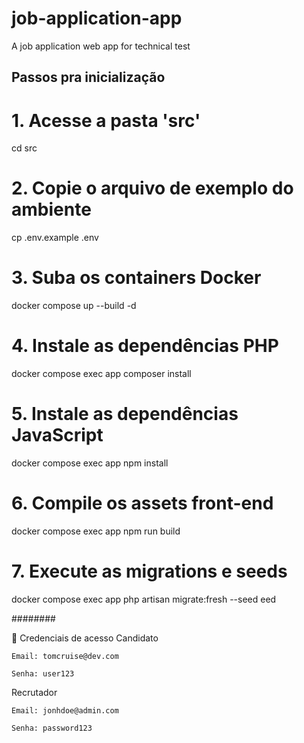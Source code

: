 # job-application-app
A job application web app for technical test

## Passos pra inicialização

# 1. Acesse a pasta 'src'
cd src

# 2. Copie o arquivo de exemplo do ambiente
cp .env.example .env

# 3. Suba os containers Docker
docker compose up --build -d

# 4. Instale as dependências PHP
docker compose exec app composer install

# 5. Instale as dependências JavaScript
docker compose exec app npm install

# 6. Compile os assets front-end
docker compose exec app npm run build

# 7. Execute as migrations e seeds
docker compose exec app php artisan migrate:fresh --seed
eed

######## 

👥 Credenciais de acesso
Candidato

    Email: tomcruise@dev.com

    Senha: user123

Recrutador

    Email: jonhdoe@admin.com

    Senha: password123
